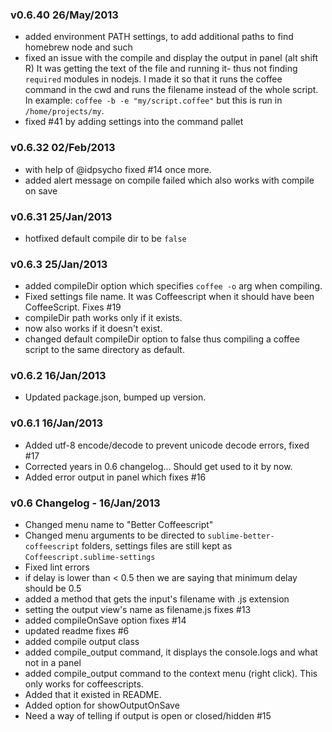 ### v0.6.40 26/May/2013
* added environment PATH settings, to add additional paths to find homebrew node and such
* fixed an issue with the compile and display the output in panel (alt shift R) It was getting the text of the file and running it- thus not finding `required` modules in nodejs. I made it so that it runs the coffee command in the cwd and runs the filename instead of the whole script. In example: `coffee -b -e "my/script.coffee"` but this is run in `/home/projects/my`.
* fixed #41 by adding settings into the command pallet

### v0.6.32 02/Feb/2013
* with help of @idpsycho fixed #14 once more.
* added alert message on compile failed which also works with compile on save

### v0.6.31 25/Jan/2013

* hotfixed default compile dir to be `false`

### v0.6.3 25/Jan/2013
* added compileDir option which specifies `coffee -o` arg when compiling.
* Fixed settings file name. It was Coffeescript when it should have been CoffeeScript. Fixes #19
* compileDir path works only if it exists.
* now also works if it doesn't exist.
* changed default compileDir option to false thus compiling a coffee script to the same directory as default.

### v0.6.2 16/Jan/2013
- Updated package.json, bumped up version.

### v0.6.1 16/Jan/2013
- Added utf-8 encode/decode to prevent unicode decode errors, fixed #17
- Corrected years in 0.6 changelog... Should get used to it by now.
- Added error output in panel which fixes #16

### v0.6 Changelog - 16/Jan/2013

- Changed menu name to "Better Coffeescript"
- Changed menu arguments to be directed to `sublime-better-coffeescript` folders, settings files are still kept as `Coffeescript.sublime-settings`
- Fixed lint errors
- if delay is lower than < 0.5 then we are saying that minimum delay should be 0.5
- added a method that gets the input's filename with .js extension
- setting the output view's name as filename.js fixes #13
- added compileOnSave option fixes #14
- updated readme fixes #6
- added compile output class
- added compile_output command, it displays the console.logs and what not in a panel
- added compile_output command to the context menu (right click). This only works for coffeescripts.
- Added that it existed in README.
- Added option for showOutputOnSave
- Need a way of telling if output is open or closed/hidden #15
